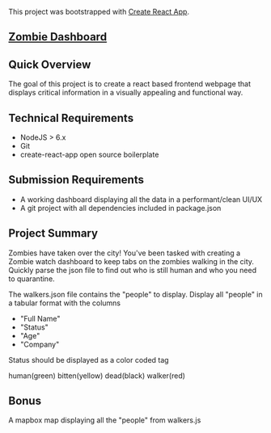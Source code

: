 This project was bootstrapped with [Create React App](https://github.com/facebookincubator/create-react-app).

## [Zombie Dashboard](https://sleepy-earth-89207.herokuapp.com/)

## Quick Overview

The goal of this project is to create a react based frontend webpage that displays critical information in a visually appealing and functional way.

## Technical Requirements

- NodeJS > 6.x
- Git
- create-react-app open source boilerplate


## Submission Requirements
- A working dashboard displaying all the data in a performant/clean UI/UX
- A git project with all dependencies included in package.json


## Project Summary
Zombies have taken over the city! You've been tasked with creating a Zombie watch dashboard to keep tabs on the zombies walking in the city. Quickly parse the json file to find out who is still human and who you need to quarantine.

The walkers.json file contains the "people" to display.
Display all "people" in a tabular format with the columns 
- "Full Name"
- "Status"
- "Age"
- "Company"

Status should be displayed as a color coded tag

human(green)
bitten(yellow)
dead(black)
walker(red)

## Bonus
A mapbox map displaying all the "people" from walkers.js
